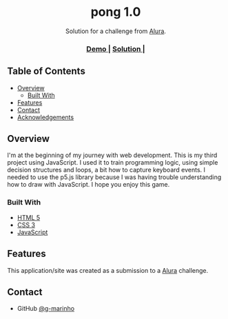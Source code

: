 <h1 align="center">pong 1.0</h1>

<div align="center">
   Solution for a challenge from  <a href="http://alura.com.br" target="_blank">Alura</a>.
</div>

<div align="center">
  <h3>
    <a href="https://{your-demo-link.your-domain}">
      Demo
    </a>
    <span> | </span>
    <a href="https://{your-url-to-the-solution}">
      Solution
    </a>
    <span> | </span>
  </h3>
</div>


## Table of Contents

- [Overview](#overview)
  - [Built With](#built-with)
- [Features](#features)
- [Contact](#contact)
- [Acknowledgements](#acknowledgements)


## Overview

I'm at the beginning of my journey with web development. This is my third project using JavaScript. I used it to train programming logic, using simple decision structures and loops, a bit how to capture keyboard events. I needed to use the p5.js library because I was having trouble understanding how to draw with JavaScript. I hope you enjoy this game.
### Built With

- [HTML 5](https://developer.mozilla.org/pt-BR/docs/Web/HTML)
- [CSS 3](https://developer.mozilla.org/pt-BR/docs/Web/CSS/)
- [JavaScript](https://developer.mozilla.org/pt-BR/docs/Web/JavaScript/)


## Features

This application/site was created as a submission to a [Alura](https://alura.com.br) challenge.

## Contact

- GitHub [@g-marinho](https://github.com/g-marinho)
